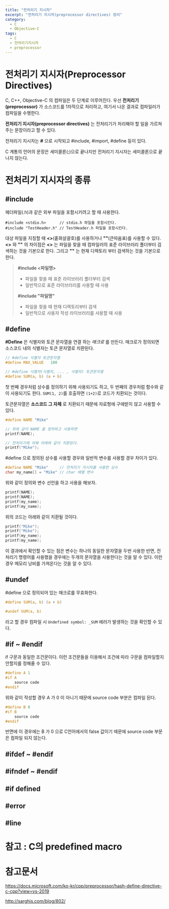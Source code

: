 ```yaml
---
title: "전처리기 지시자"
excerpt: "전처리기 지시자(preprocessor directives) 정리"
category:
  - C
  - Objective-C
tags: 
  - C
  - 전처리기지시자
  - preprocessor
---
```


# 전처리기 지시자(Preprocessor Directives)

C, C++, Objective-C 의 컴파일은 두 단계로 이루어진다. 우선 __전처리기(preprocessor)__ 가 소스코드를 1차적으로 처리하고, 여기서 나온 결과로 컴파일러가 컴파일을 수행한다.

__전처리기 지시자(preprocessor directives)__ 는 전처리기가 처리해야 할 일을 가르쳐주는 문장이라고 할 수 있다.

 전처리기 지시자는 __#__ 으로 시작되고 #include, #import, #define 등이 있다.

C 계통의 언어의 문장은 세미콜론(;)으로 끝나지만 
전처리기 지시자는 세미콜론으로 끝나지 않는다.

# 전처리기 지시자의 종류

## \#include

헤더파일(.h)과 같은 외부 파일을 포함시키려고 할 때 사용한다.

```objc
#include <stdio.h>      // stdio.h 파일을 포함시킨다.
#include "TestHeader.h" // TestHeader.h 파일을 포함시킨다.
```

대상 파일을 지칭할 때 __<>__(홑화살괄호)를 사용하거나 __""__(큰따옴표)를 사용할 수 있다. __<>__ 와 __""__ 의 차이점은 __<>__ 는 파일을 찾을 때 컴파일러의 표준 라이브러리 폴더부터 검색하는 것을 기본으로 한다. 그리고 __""__ 는 현재 디렉토리 부터 검색하는 것을 기본으로 한다.

> __\#include \<파일명\>__
> - 파일을 찾을 때 표준 라이브러리 폴더부터 검색
> - 일반적으로 표준 라이브러리를 사용할 때 사용
> 
> __\#include "파일명"__
> - 파일을 찾을 때 현재 디렉토리부터 검색
> - 일반적으로 사용자 작성 라이브러리를 사용할 때 사용

## \#define

__\#Define__ 은 식별자와 토큰 문자열을 연결 하는 _매크로_ 를 만든다. 매크로가 정의되면 소스코드 내의 식별자는 토큰 문자열로 치환된다.

```c
// #define 식별자 토큰문자열
#define MAX_VALUE   100

// #define 식별자(식별자, ... , 식별자) 토큰문자열
#define SUM(a, b) (a + b)
```

첫 번째 경우처럼 상수를 정의하기 위해 사용되기도 하고, 두 번째의 경우처럼 함수와 같이 사용되기도 한다. `SUM(1, 2)`를 호출하면 `(1+2)`로 코드가 치환되는 것이다.

토큰문자열은 __소스코드 그 자체__ 로 치환되기 때문에 자료형에 구애받지 않고 사용할 수 있다.

```c
#define NAME "Mike"

// 위와 같이 NAME 을 정의하고 사용하면
printf(NAME);

// 전처리기에 의해 아래와 같이 치환된다.
printf("Mike");
```

\#define 으로 정의된 상수를 사용할 경우와 일반적 변수를 사용할 경우 차이가 있다.

```c
#define NAME "Mike"     // 전처리기 지시자를 사용한 상수
char my_name[] = "Mike" // char 배열 변수
```

위와 같이 정의와 변수 선언을 하고 사용을 해보자.

```c
printf(NAME);
printf(NAME);
printf(my_name);
printf(my_name);
```

위의 코드는 아래와 같이 치환될 것이다.

```c
printf("Mike");
printf("Mike");
printf(my_name);
printf(my_name);
```

이 결과에서 확인할 수 있는 점은 변수는 하나의 동일한 문자열을 두번 사용한 반면, 전처리기 명령어를 사용했을 경우에는 두개의 문자열을 사용한다는 것을 알 수 있다. 이런 경우 메모리 낭비를 가져온다는 것을 알 수 있다.

## \#undef

\#define 으로 정의되어 있는 매크로를 무효화한다.

```c
#define SUM(a, b) (a + b)

#undef SUM(a, b)
```

라고 할 경우 컴파일 시 `Undefined symbol: _SUM` 에러가 발생하는 것을 확인할 수 있다.

## \#if ~ \#endif

if 구문과 동일한 조건문이다. 이런 조건문들을 이용해서 조건에 따라 구문을 컴파일할지 안할지를 정해줄 수 있다.

```c
#define A 1
#if A
    source code 
#endif
```

위와 같이 작성할 경우 A 가 0 이 아니기 때문에 source code 부분은 컴파일 된다.

```c
#define B 0
#if B
    source code 
#endif
```

반면에 이 경우에는 B 가 0 으로 C언어에서의 false 값이기 때문에 source code 부문은 컴파일 되지 않는다.

## #ifdef ~ \#endif


## #ifndef ~ \#endif


## \#if defined


## \#error


## \#line


# 참고 : C의 predefined macro



# 참고문서

https://docs.microsoft.com/ko-kr/cpp/preprocessor/hash-define-directive-c-cpp?view=vs-2019

http://sarghis.com/blog/802/
